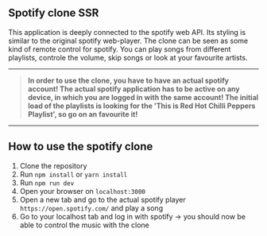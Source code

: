 ## Spotify clone SSR
This application is deeply connected to the spotify web API. Its styling is similar to the original spotify web-player. The clone can be seen as some kind of remote control for spotify. You can play songs from different playlists, controle the volume, skip songs or look at your favourite artists. 

------------

> **In order to use the clone, you have to have an actual spotify account!
The actual spotify application has to be active on any device, in which you are logged in with the same account!
The initial load of the playlists is looking for the 'This is Red Hot Chilli Peppers Playlist', so go on an favourite it!**

------------


## How to use the spotify clone
1. Clone the repository
2. Run `npm install` or `yarn install`
3. Run `npm run dev`
4. Open your browser on `localhost:3000`
5. Open a new tab and go to the actual spotify player `https://open.spotify.com/` and play a song
6. Go to your localhost tab and log in with spotify
-> you should now be able to control the music with the clone